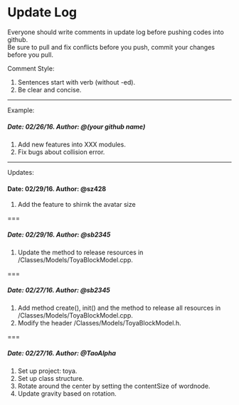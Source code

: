 # Update Log
Everyone should write comments in update log before pushing codes into github.  
Be sure to pull and fix conflicts before you push, commit your changes before you pull.

Comment Style:  
1. Sentences start with verb (without -ed).  
2. Be clear and concise.

---

Example:

##### Date: 02/26/16. Author: @(your github name)
1. Add new features into XXX modules.
2. Fix bugs about collision error.

---


Updates:

#### Date: 02/29/16. Author: @sz428
1. Add the feature to shirnk the avatar size

===

##### Date: 02/29/16. Author: @sb2345
1. Update the method to release resources in /Classes/Models/ToyaBlockModel.cpp.

===

##### Date: 02/27/16. Author: @sb2345
1. Add method create(), init() and the method to release all resources in /Classes/Models/ToyaBlockModel.cpp.
2. Modify the header /Classes/Models/ToyaBlockModel.h.

===

##### Date: 02/27/16. Author: @TaoAlpha
1. Set up project: toya.
2. Set up class structure.
3. Rotate around the center by setting the contentSize of wordnode.
4. Update gravity based on rotation.
